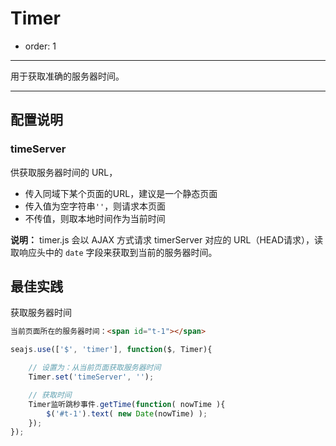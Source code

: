 # Timer

- order: 1

---

用于获取准确的服务器时间。

---

## 配置说明

### timeServer

供获取服务器时间的 URL，
 - 传入同域下某个页面的URL，建议是一个静态页面
 - 传入值为空字符串`''`，则请求本页面
 - 不传值，则取本地时间作为当前时间

**说明：**
timer.js 会以 AJAX 方式请求 timerServer 对应的 URL（HEAD请求），读取响应头中的 `date` 字段来获取到当前的服务器时间。


## 最佳实践

获取服务器时间

```html
当前页面所在的服务器时间：<span id="t-1"></span>
```

```js
seajs.use(['$', 'timer'], function($, Timer){

    // 设置为：从当前页面获取服务器时间
    Timer.set('timeServer', '');

    // 获取时间
    Timer监听跳秒事件.getTime(function( nowTime ){
        $('#t-1').text( new Date(nowTime) );
    });
});
```
